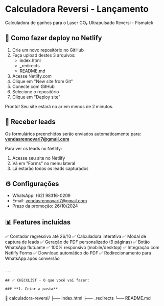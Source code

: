 # Calculadora Reversi - Lançamento

Calculadora de ganhos para o Laser CO₂ Ultrapulsado Reversi - Fismatek

## 🚀 Como fazer deploy no Netlify

1. Crie um novo repositório no GitHub
2. Faça upload destes 3 arquivos:
   - index.html
   - _redirects
   - README.md
3. Acesse Netlify.com
4. Clique em "New site from Git"
5. Conecte com GitHub
6. Selecione o repositório
7. Clique em "Deploy site"

Pronto! Seu site estará no ar em menos de 2 minutos.

## 📧 Receber leads

Os formulários preenchidos serão enviados automaticamente para:
**vendasrennovari7@gmail.com**

Para ver os leads no Netlify:
1. Acesse seu site no Netlify
2. Vá em "Forms" no menu lateral
3. Lá estarão todos os leads capturados

## ⚙️ Configurações

- WhatsApp: (62) 98316-0209
- Email: vendasrennovari7@gmail.com
- Prazo da promoção: 26/10/2024

## 📊 Features incluídas

✅ Contador regressivo até 26/10
✅ Calculadora interativa
✅ Modal de captura de leads
✅ Geração de PDF personalizado (9 páginas)
✅ Botão WhatsApp flutuante
✅ 100% responsivo (mobile/desktop)
✅ Integração com Netlify Forms
✅ Download automático do PDF
✅ Redirecionamento para WhatsApp após conversão
```

---

## ✅ CHECKLIST - O que você vai fazer:

### **1. Criar a pasta**
```
📁 calculadora-reversi/
   ├── index.html
   ├── _redirects
   └── README.md
